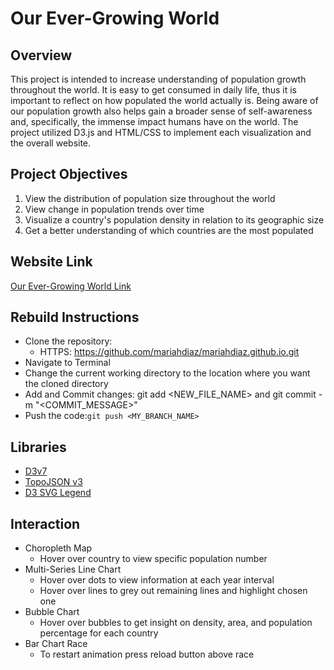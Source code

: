 # Our Ever-Growing World
## Overview
 This project is intended to increase understanding of population growth throughout the world. 
 It is easy to get consumed in daily life, thus it is important to reflect on how populated the world actually is. 
 Being aware of our population growth also helps gain a broader sense of self-awareness and, specifically, the immense impact humans have on the world. 
 The project utilized D3.js and HTML/CSS to implement each visualization and the overall website.

 
 ## Project Objectives
 1. View the distribution of population size throughout the world 
 2. View change in population trends over time 
 3. Visualize a country's population density in relation to its geographic size
 4. Get a better understanding of which countries are the most populated
 
 ## Website Link
 
 <a href="https://mariahdiaz.github.io/finalProject/" target="_blank">Our Ever-Growing World Link</a>
 
 ## Rebuild Instructions
 
 * Clone the repository: 
   * HTTPS: https://github.com/mariahdiaz/mariahdiaz.github.io.git
 * Navigate to Terminal
 * Change the current working directory to the location where you want the cloned directory
 * Add and Commit changes: git add <NEW_FILE_NAME> and git commit -m "<COMMIT_MESSAGE>"
 * Push the code:`git push <MY_BRANCH_NAME>`

## Libraries
 * <a href="https://d3js.org" target="_blank">D3v7</a>
 * <a href="https://github.com/topojson/topojson" target="_blank">TopoJSON v3</a>
 * <a href="http://using-d3js.com/04_08_legends.html" target="_blank">D3 SVG Legend</a>

## Interaction
* Choropleth Map
  * Hover over country to view specific population number
* Multi-Series Line Chart
  * Hover over dots to view information at each year interval
  * Hover over lines to grey out remaining lines and highlight chosen one 
* Bubble Chart
  * Hover over bubbles to get insight on density, area, and population percentage for each country
* Bar Chart Race
  * To restart animation press reload button above race


